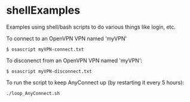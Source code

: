 # shellExamples
Examples using shell/bash scripts to do various things like login, etc.

To connect to an OpenVPN VPN named 'myVPN'

```
$ osascript myVPN-connect.txt
```

To disconenct from an OpenVPN VPN named 'myVPN':

```
$ osascript myVPN-disconnect.txt
```

To run the script to keep AnyConnect up (by restarting it every 5 hours):

```
./loop_AnyConnect.sh
```
